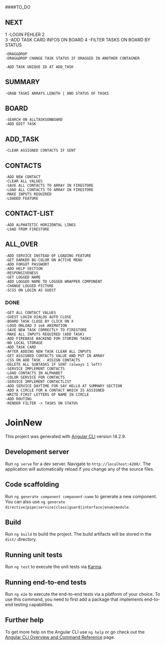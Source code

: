 ####TO_DO

##  NEXT  

1   -LOGIN FEHLER
2   
3   -ADD TASK CARD INFOS ON BOARD
4   -FILTER TASKS ON BOARD BY STATUS
    
    -DRAG&DROP 
    -DRAG&DROP CHANGE TASK STATUS IF DRAGGED IN ANOTHER CONTAINER

    -ADD TASK UNIQUE ID AT ADD_TASK

##  SUMMARY
    -GRAB TASKS ARRAYS.LENGTH | AND STATUS OF TASKS

##  BOARD
    -SEARCH ON ALLTASKSONBOARD 
    -ADD EDIT TASK

##  ADD_TASK
    -CLEAR ASSIGNED CONTACTS IF SENT

##  CONTACTS
    -ADD NEW CONTACT
    -CLEAR ALL VALUES
    -SAVE ALL CONTACTS TO ARRAY IN FIRESTORE
    -LOAD ALL CONTACTS TO ARRAY IN FIRESTORE
    -MAKE INPUTS REQUIRED
    -LOADED FEATURE

##  CONTACT-LIST
    -ADD ALPHATETIC HORIZONTAL LINES
    -LOAD FROM FIRESTORE

##  ALL_OVER
    -ADD SERVICE INSTEAD OF LOADING FEATURE
    -GET DARKER BG-COLOR ON ACTIVE MENU
    -ADD FORGOT PASSWORT
    -ADD HELP SECTION
    -RESPONSIVENESS
    -GET LOGGED NAME
    -ADD LOGGED NAME TO LOGGED WRAPPER COMPONENT
    -CHANGE LOGGED PICTURE
    -SCSS ON LOGIN AS GUEST 

### DONE ###
    -GET ALL CONTACT VALUES
    -GUEST LOGIN DIALOG AUTO CLOSE
    -BOARD TASK CLOSE BY CLICK ON X
    -LOGO ONLOAD 3 sek ANIMATION 
    -SAVE NEW TASK CORRECTLY TO FIRESTORE
    -MAKE ALL INPUTS REQUIRED (ADD TASK)
    -ADD FIREBASE BACKEND FOR STORING TASKS
    -NO LOCAL STORAGE
    -ADD TASK CARD
    -AFTER ADDING NEW TASK CLEAR ALL INPUTS
    -GET ASSIGNED CONTACTS VALUE AND PUT IN ARRAY
    -CSS ON ADD TASK - ASSIGN CONTACTS
    -DELETE ALL SUBTASKS IF SENT (always 1 left)    
    -SERVICE IMPLEMENT CONTACTS
    -LOAD CONTACTS IN ALPHABET
    -COLOR SERVICE FOR CONTACTS
    -SERVICE IMPLEMENT CONTACTLIST
    -ADD SERVICE DAYTIME FOR SAY HELLO AT SUMMARY SECTION
    -ADD A CIRCLE FOR A CONTACT WHICH IS ASSIGNED
    -WRITE FIRST LETTERS OF NAME IN CIRCLE
    -ADD ROUTING
    -RENDER FILTER -> TASKS ON STATUS




# JoinNew

This project was generated with [Angular CLI](https://github.com/angular/angular-cli) version 14.2.9.

## Development server

Run `ng serve` for a dev server. Navigate to `http://localhost:4200/`. The application will automatically reload if you change any of the source files.

## Code scaffolding

Run `ng generate component component-name` to generate a new component. You can also use `ng generate directive|pipe|service|class|guard|interface|enum|module`.

## Build

Run `ng build` to build the project. The build artifacts will be stored in the `dist/` directory.

## Running unit tests

Run `ng test` to execute the unit tests via [Karma](https://karma-runner.github.io).

## Running end-to-end tests

Run `ng e2e` to execute the end-to-end tests via a platform of your choice. To use this command, you need to first add a package that implements end-to-end testing capabilities.

## Further help

To get more help on the Angular CLI use `ng help` or go check out the [Angular CLI Overview and Command Reference](https://angular.io/cli) page.





